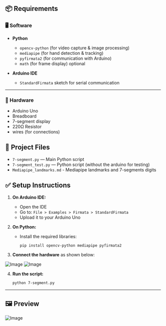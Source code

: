 ## 📦 Requirements
### 🖥️ Software
- **Python**  
  - `opencv-python` (for video capture & image processing)  
  - `mediapipe` (for hand detection & tracking)  
  - `pyfirmata2` (for communication with Arduino)
  - `math` (for frame display) optional

- **Arduino IDE**  
  - `StandardFirmata` sketch for serial communication  

---

### 🔌 Hardware
- Arduino Uno
- Breadboard
- 7-segment display
- 220Ω Resistor
-  wires (for connections)

## 📂 Project Files

- `7-segment.py` — Main Python script 
- `7-segment_test.py` — Python script (without the arduino for testing)
- `Mediapipe_landmarks.md` - Mediapipe landmarks and 7-segments digits

## ✅ Setup Instructions

1. **On Arduino IDE:**
   - Open the IDE
   - Go to: `File > Examples > Firmata > StandardFirmata`
   - Upload it to your Arduino Uno

2. **On Python:**
   - Install the required libraries:
     ```bash
     pip install opencv-python mediapipe pyfirmata2
     ```

3. **Connect the hardware** as shown below:

![Image](https://github.com/user-attachments/assets/2c3912fe-8ebb-4c25-9d69-872ba55c9608)
![Image](https://github.com/user-attachments/assets/b6d4b3f2-4116-4083-ad71-c1a787ee5ae9)

4. **Run the script:**
   ```bash
   python 7-segment.py

  ---
  ## 🖼️ Preview

![Image](https://github.com/user-attachments/assets/c0602c65-b421-477e-a9b2-aac2c1655cab)




